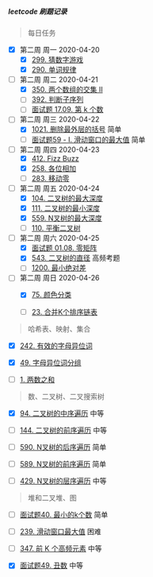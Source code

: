 ##### leetcode 刷题记录

> 每日任务

- [x] 第二周 周一 2020-04-20
  - [x] [299. 猜数字游戏](https://leetcode-cn.com/problems/bulls-and-cows/)
  - [x] [290. 单词规律](https://leetcode-cn.com/problems/word-pattern/)
- [ ] 第二周 周二 2020-04-21
  - [x] [350. 两个数组的交集 II](https://leetcode-cn.com/problems/intersection-of-two-arrays-ii/)
  - [ ] [392. 判断子序列](https://leetcode-cn.com/problems/is-subsequence/)
  - [ ] [面试题 17.09. 第 k 个数](https://leetcode-cn.com/problems/get-kth-magic-number-lcci/)
- [ ] 第二周 周三 2020-04-22
  - [x] [1021. 删除最外层的括号](https://leetcode-cn.com/problems/remove-outermost-parentheses/) 简单
  - [ ] [面试题59 - I. 滑动窗口的最大值](https://leetcode-cn.com/problems/hua-dong-chuang-kou-de-zui-da-zhi-lcof/) 简单
- [ ] 第二周 周四 2020-04-23
  - [x] [412. Fizz Buzz](https://leetcode-cn.com/problems/fizz-buzz/)
  - [x] [258. 各位相加](https://leetcode-cn.com/problems/add-digits/)
  - [ ] [283. 移动零](https://leetcode-cn.com/problems/move-zeroes/)
- [ ] 第二周 周五 2020-04-24
  - [x] [104. 二叉树的最大深度](https://leetcode-cn.com/problems/maximum-depth-of-binary-tree/)
  - [x] [111. 二叉树的最小深度](https://leetcode-cn.com/problems/minimum-depth-of-binary-tree/)
  - [x] [559. N叉树的最大深度](https://leetcode-cn.com/problems/maximum-depth-of-n-ary-tree/)
  - [ ] [110. 平衡二叉树](https://leetcode-cn.com/problems/balanced-binary-tree/)
- [ ] 第二周 周六 2020-04-25
  - [x] [面试题 01.08. 零矩阵](https://leetcode-cn.com/problems/zero-matrix-lcci/)
  - [x] [543. 二叉树的直径](https://leetcode-cn.com/problems/diameter-of-binary-tree/) 高频考题
  - [ ] [1200. 最小绝对差](https://leetcode-cn.com/problems/minimum-absolute-difference/)
- [ ] 第二周 周日 2020-04-26
  - [x] [75. 颜色分类](https://leetcode-cn.com/problems/sort-colors/)
  - [ ] [23. 合并K个排序链表](https://leetcode-cn.com/problems/merge-k-sorted-lists/)







> 哈希表、映射、集合

- [x] [242. 有效的字母异位词](https://leetcode-cn.com/problems/valid-anagram/)
- [x] [49. 字母异位词分组](https://leetcode-cn.com/problems/group-anagrams/)
- [ ] [1. 两数之和](https://leetcode-cn.com/problems/two-sum/)



> 数、二叉树、二叉搜索树

- [x] [94. 二叉树的中序遍历](https://leetcode-cn.com/problems/binary-tree-inorder-traversal/) 中等
- [ ] [144. 二叉树的前序遍历](https://leetcode-cn.com/problems/binary-tree-preorder-traversal/) 中等
- [ ] [590. N叉树的后序遍历](https://leetcode-cn.com/problems/n-ary-tree-postorder-traversal/) 简单
- [ ] [589. N叉树的前序遍历](https://leetcode-cn.com/problems/n-ary-tree-preorder-traversal/) 简单
- [ ] [429. N叉树的层序遍历](https://leetcode-cn.com/problems/n-ary-tree-level-order-traversal/) 中等





> 堆和二叉堆、图

- [ ] [面试题40. 最小的k个数](https://leetcode-cn.com/problems/zui-xiao-de-kge-shu-lcof/) 简单
- [ ] [239. 滑动窗口最大值](https://leetcode-cn.com/problems/sliding-window-maximum/) 困难
- [ ] [347. 前 K 个高频元素](https://leetcode-cn.com/problems/top-k-frequent-elements/) 中等
- [x] [面试题49. 丑数](https://leetcode-cn.com/problems/chou-shu-lcof/) 中等

